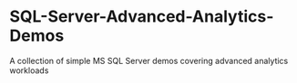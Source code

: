 # SQL-Server-Advanced-Analytics-Demos
A collection of simple MS SQL Server demos covering advanced analytics workloads
